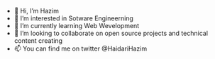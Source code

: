 - 👋 Hi, I’m Hazim
- 👀 I’m interested in Sotware Engineerning
- 🌱 I’m currently learning Web Wevelopment
- 💞️ I’m looking to collaborate on open source projects and technical content creating
- 📫 You can find me on twitter @HaidariHazim

<!---
Haizom/Haizom is a ✨ special ✨ repository because its `README.md` (this file) appears on your GitHub profile.
You can click the Preview link to take a look at your changes.
--->
